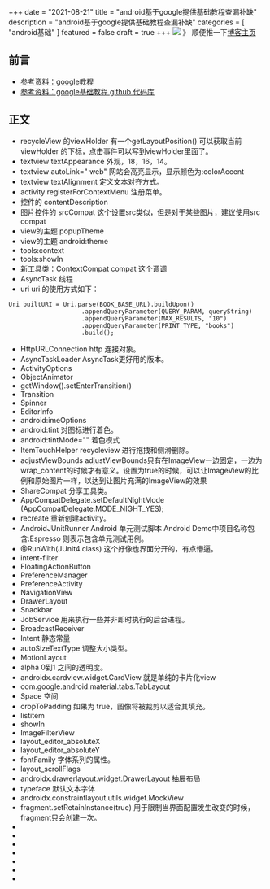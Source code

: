 +++
date = "2021-08-21"
title = "android基于google提供基础教程查漏补缺"
description = "android基于google提供基础教程查漏补缺"
categories = [
    "android基础"
]
featured = false
draft = true 
+++
![](https://gitee.com/lalalaxiaowifi/pictures/raw/master/image/%E6%97%A5%E5%B8%B8%E6%90%AC%E7%A0%96%E5%A4%B4.png)
》 顺便推一下[博客主页](http://lalalaxiaowifi.gitee.io/pictures/)
## 前言
* [参考资料：google教程](https://developer.android.google.cn/courses/fundamentals-training/toc-v2)
* [参考资料：google基础教程 github 代码库](https://github.com/google-developer-training/android-fundamentals-apps-v2)
## 正文
* recycleView 的viewHolder 有一个getLayoutPosition() 可以获取当前viewHolder 的下标，点击事件可以写到viewHolder里面了。
* textview textAppearance 外观，18，16，14。
* textview autoLink=" web" 网站会高亮显示，显示颜色为:colorAccent
* textview textAlignment 定义文本对齐方式。
* activity registerForContextMenu 注册菜单。
* 控件的 contentDescription 
* 图片控件的 srcCompat 这个设置src类似，但是对于某些图片，建议使用src compat 
* view的主题 popupTheme 
* view的主题 android:theme
* tools:context
* tools:showIn
* 新工具类：ContextCompat compat 这个调调
* AsyncTask 线程
* uri uri 的使用方式如下：
````aidl
Uri builtURI = Uri.parse(BOOK_BASE_URL).buildUpon()
                    .appendQueryParameter(QUERY_PARAM, queryString)
                    .appendQueryParameter(MAX_RESULTS, "10")
                    .appendQueryParameter(PRINT_TYPE, "books")
                    .build();
````
* HttpURLConnection http 连接对象。
* AsyncTaskLoader AsyncTask更好用的版本。
* ActivityOptions 
* ObjectAnimator
* getWindow().setEnterTransition()
* Transition
* Spinner
* EditorInfo
* android:imeOptions
* android:tint 对图标进行着色。
* android:tintMode="" 着色模式
* ItemTouchHelper recycleview 进行拖拽和侧滑删除。
* adjustViewBounds adjustViewBounds只有在ImageView一边固定，一边为wrap_content的时候才有意义。设置为true的时候，可以让ImageView的比例和原始图片一样，以达到让图片充满的ImageView的效果
* ShareCompat 分享工具类。
* AppCompatDelegate.setDefaultNightMode (AppCompatDelegate.MODE_NIGHT_YES);
* recreate 重新创建activity。
* AndroidJUnitRunner Android 单元测试脚本 Android Demo中项目名称包含:Espresso 则表示包含单元测试用例。
* @RunWith(JUnit4.class) 这个好像也界面分开的，有点懵逼。
* intent-filter
* FloatingActionButton
* PreferenceManager
* PreferenceActivity
* NavigationView
* DrawerLayout
* Snackbar 
* JobService 用来执行一些并非即时执行的后台进程。
* BroadcastReceiver
* Intent 静态常量
* autoSizeTextType 调整大小类型。
* MotionLayout
* alpha 0到1 之间的透明度。
* androidx.cardview.widget.CardView 就是单纯的卡片化view
* com.google.android.material.tabs.TabLayout
* Space 空间
* cropToPadding 如果为 true，图像将被裁剪以适合其填充。
* listitem
* showIn
* ImageFilterView
* layout_editor_absoluteX
* layout_editor_absoluteY
* fontFamily 字体系列的属性。
* layout_scrollFlags
* androidx.drawerlayout.widget.DrawerLayout 抽屉布局 
* typeface 默认文本字体
* androidx.constraintlayout.utils.widget.MockView
* fragment.setRetainInstance(true) 用于限制当界面配置发生改变的时候，fragment只会创建一次。
* 
* 
* 
* 
* 
* 
* 



